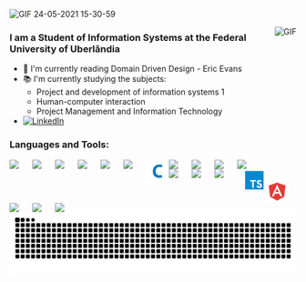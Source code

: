 ![GIF 24-05-2021 15-30-59](https://user-images.githubusercontent.com/48317736/126079719-eaec3a88-e881-4294-ac3f-5a0d4ce2f3ea.gif)

<img align="right" height="270px" alt="GIF" src="https://i.pinimg.com/originals/e4/26/70/e426702edf874b181aced1e2fa5c6cde.gif">

### I am a Student of Information Systems at the Federal University of Uberlândia
- 📖 I'm currently reading Domain Driven Design - Eric Evans
- 📚 I'm currently studying the subjects:
  - Project and development of information systems 1
  - Human-computer interaction
  - Project Management and Information Technology
-  <a href="https://www.linkedin.com/in/eullerhenrique/"><img src="https://user-images.githubusercontent.com/48317736/119419795-66929000-bcd1-11eb-8ae9-cad609aa6790.png" height="40px;" alt="LinkedIn" /></a>&nbsp;

### Languages and Tools: 

<img align="left" width="40px" src="https://user-images.githubusercontent.com/48317736/119421863-11a54880-bcd6-11eb-856a-d02c49ccbaef.png">
<img align="left" width="40px" src="https://user-images.githubusercontent.com/48317736/135738235-28d51be7-9cb0-4221-a1bf-cf2b670769ee.png">
<img align="left" width="40px" src="https://user-images.githubusercontent.com/48317736/166296178-fbc68f74-d514-4f0a-b1c4-734e09c577a3.png">
<img align="left" width="40px" src="https://user-images.githubusercontent.com/48317736/119423179-0e5f8c00-bcd9-11eb-980a-e8b3349d02ce.png">
<img align="left" width="40px" src="https://user-images.githubusercontent.com/48317736/119423268-45ce3880-bcd9-11eb-95f6-d80e84093b85.png">
<img align="left" width="40px" src="https://user-images.githubusercontent.com/48317736/166296866-8d444394-534a-42bf-804a-0d370e3dfe3e.png">
<img align="left" width="40px" src="https://raw.githubusercontent.com/PKief/vscode-material-icon-theme/main/icons/c.svg">
<img align="left" width="40px" src="https://user-images.githubusercontent.com/48317736/129967717-4dec6ddb-c52b-49a0-bd42-74f35ec74911.png">
<img align="left" width="40px" src="https://user-images.githubusercontent.com/48317736/119421173-7b245780-bcd4-11eb-9b7d-55429bb70eb2.png">
<img align="left" width="40px" src="https://user-images.githubusercontent.com/48317736/119421168-7a8bc100-bcd4-11eb-90e4-c3a2ee1f0f0e.png">
<img align="left" width="40px" src="https://user-images.githubusercontent.com/48317736/119421171-7b245780-bcd4-11eb-8997-b817d3a6dc1a.png">
<img align="left" width="40px" src="https://user-images.githubusercontent.com/48317736/119421538-4bc21a80-bcd5-11eb-9527-83b3181c9edd.png">
<img align="left" width="40px" src="https://user-images.githubusercontent.com/48317736/119421667-9b084b00-bcd5-11eb-9780-2ae32f561025.png">
<img align="left" width="50px" src="https://user-images.githubusercontent.com/48317736/119422124-b889e480-bcd6-11eb-9d0c-c6bfb934e42f.png">
<img align="left" width="40px" margin-top= "50px" src="https://raw.githubusercontent.com/PKief/vscode-material-icon-theme/main/icons/typescript.svg">
<img align="left" width="40px" src="https://raw.githubusercontent.com/PKief/vscode-material-icon-theme/main/icons/angular.svg">
<img align="left" width="40px" src="https://user-images.githubusercontent.com/48317736/119423482-c55c0780-bcd9-11eb-95df-4fa5e8f9064e.png">
<img align="left" width="40px" src="https://user-images.githubusercontent.com/48317736/119423760-6fd42a80-bcda-11eb-8861-18a2920c9ebf.png">
<img align="left" width="40px" src="https://user-images.githubusercontent.com/48317736/119424303-8f1f8780-bcdb-11eb-885d-6804d4308bfb.png">

![Snake animation](https://github.com/EullerHenrique/EullerHenrique/blob/output/github-contribution-grid-snake.svg)
